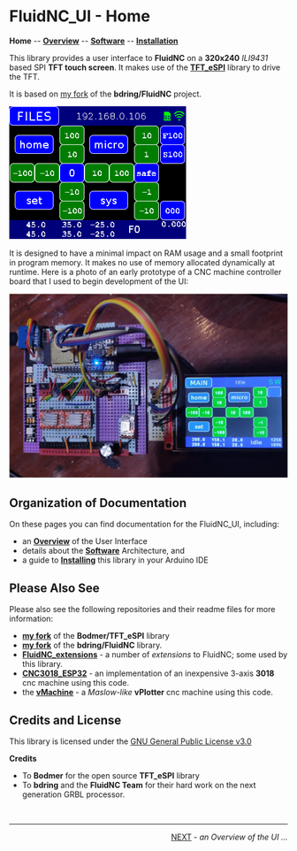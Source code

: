 # FluidNC_UI - Home

**Home** --
**[Overview](overview.md)** --
**[Software](software.md)** --
**[Installation](installation.md)**

This library provides a user interface to **FluidNC** on a **320x240**
*ILI9431* based SPI **TFT touch screen**.
It makes use of the [**TFT_eSPI**](https://github.com/phorton1/Arduino-libraries-TFT_eSPI)
library to drive the TFT.

It is based on [my fork](https://github.com/phorton1/Arduino-libraries-FluidNC) of the
**bdring/FluidNC** project.

![ui_screen.jpg](images/animated_FluidNC_UI_001.gif)

It is designed to have a minimal impact on RAM usage and a small footprint
in program memory.  It makes no use of memory allocated dynamically at runtime.
Here is a photo of an early prototype of a CNC machine controller board that
I used to begin development of the UI:

![early_prototype_UI.jpg](images/early_prototype_UI.jpg)

## Organization of Documentation

On these pages you can find documentation for the FluidNC_UI, including:

- an **[Overview](overview.md)** of the User Interface
- details about the **[Software](software.md)** Architecture, and
- a guide to **[Installing](installation.md)** this library in your Arduino IDE

## Please Also See

Please also see the following repositories and their readme files for more information:

- [**my fork**](https://github.com/phorton1/Arduino-libraries-TFT_eSPI) of the **Bodmer/TFT_eSPI** library
- [**my fork**](https://github.com/phorton1/Arduino-libraries-FluidNC) of the **bdring/FluidNC** library.
- [**FluidNC_extensions**](https://github.com/phorton1/Arduino-libraries-FluidNC_extensions) - a number of *extensions* to FluidNC; some used by this library.
- [**CNC3018_ESP32**](https://github.com/phorton1/Arduino-CNC3018_ESP) - an implementation of an inexpensive 3-axis **3018** cnc machine using this code.
- the [**vMachine**](https://github.com/phorton1/Arduino-_vMachine) - a *Maslow-like* **vPlotter** cnc machine using this code.


## Credits and License

This library is licensed under the
[GNU General Public License v3.0](https://github.com/phorton1/Arduino-libraries-FluidNC_UI/tree/master/LICENSE.TXT)

**Credits**

- To **Bodmer** for the open source **TFT_eSPI** library
- To **bdring** and the **FluidNC Team** for their hard work on the next generation GRBL processor.

<br>
<hr>
<div style="text-align: right">
<a href='overview.md'>NEXT</a><i> - an Overview of the UI ...</i>
</div>
